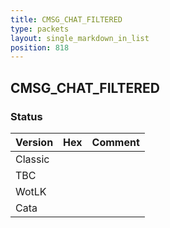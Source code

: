 ```yaml
---
title: CMSG_CHAT_FILTERED
type: packets
layout: single_markdown_in_list
position: 818
---
```


## CMSG_CHAT_FILTERED

### Status

Version | Hex | Comment
---------- | ---------- | ---------- 
Classic |  |  
TBC |  |  
WotLK |  |  
Cata |  |  
